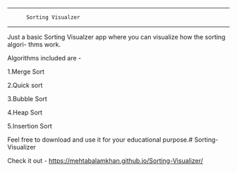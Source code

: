 ------------------------------------
          Sorting Visualzer 
------------------------------------
Just a basic Sorting Visualzer app where
you can visualize how the sorting algori-
thms work.

Algorithms included are -

1.Merge Sort

2.Quick sort

3.Bubble Sort 

4.Heap Sort 

5.Insertion Sort 


Feel free to download and use it for your
educational purpose.# Sorting-Visualizer

Check it out - https://mehtabalamkhan.github.io/Sorting-Visualizer/
